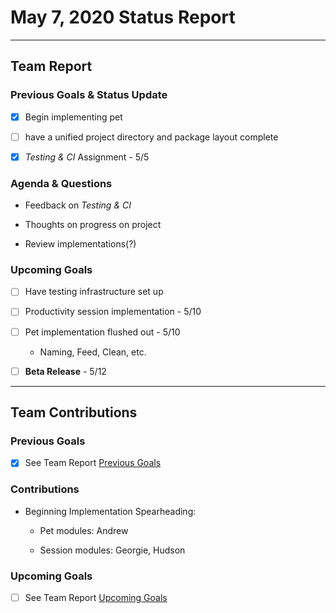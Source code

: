 <h1>May 7, 2020 Status Report</h1>

---

<h2>Team Report</h2>
<h3>Previous Goals & Status Update</h3>

- [x] Begin implementing pet

- [ ] have a unified project directory and package layout complete

- [x] *Testing & CI* Assignment - 5/5

<h3>Agenda & Questions</h3>

- Feedback on *Testing & CI*

- Thoughts on progress on project

- Review implementations(?)

<h3>Upcoming Goals</h3>

- [ ] Have testing infrastructure set up

- [ ] Productivity session implementation - 5/10

- [ ] Pet implementation flushed out - 5/10
  
  - Naming, Feed, Clean, etc.

- [ ] __Beta Release__ - 5/12

---

<h2>Team Contributions</h2>
<h3>Previous Goals</h3>

- [x] See Team Report [Previous Goals](https://github.com/haciim/study_buddy_2020/new/master/status_reports#previous-goals--status-updat)

<h3>Contributions</h3>

- Beginning Implementation Spearheading:
  
  - Pet modules: Andrew
  
  - Session modules: Georgie, Hudson

<h3>Upcoming Goals</h3>

- [ ] See Team Report [Upcoming Goals](https://github.com/haciim/study_buddy_2020/new/master/status_reports#upcoming-goals)
